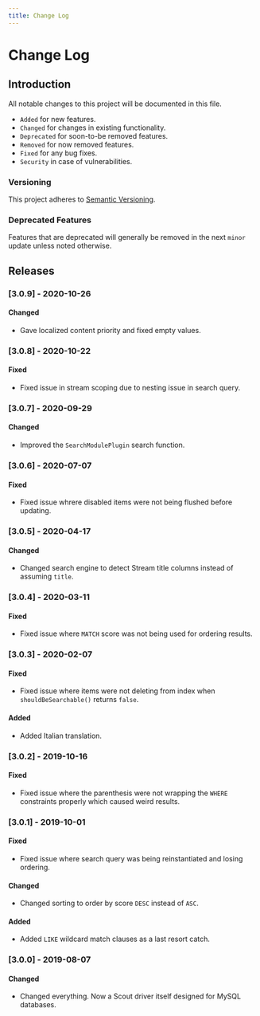 ```yaml
---
title: Change Log
---
```


# Change Log

<div class="documentation__toc"></div>

## Introduction

All notable changes to this project will be documented in this file.

- `Added` for new features.
- `Changed` for changes in existing functionality.
- `Deprecated` for soon-to-be removed features.
- `Removed` for now removed features.
- `Fixed` for any bug fixes.
- `Security` in case of vulnerabilities.

### Versioning

This project adheres to [Semantic Versioning](https://semver.org/spec/v2.0.0.html).

### Deprecated Features

Features that are deprecated will generally be removed in the next `minor` update unless noted otherwise.

## Releases

### [3.0.9] - 2020-10-26
#### Changed
- Gave localized content priority and fixed empty values.


### [3.0.8] - 2020-10-22
#### Fixed
- Fixed issue in stream scoping due to nesting issue in search query.


### [3.0.7] - 2020-09-29
#### Changed
- Improved the `SearchModulePlugin` search function.


### [3.0.6] - 2020-07-07
#### Fixed
- Fixed issue whrere disabled items were not being flushed before updating.


### [3.0.5] - 2020-04-17
#### Changed
- Changed search engine to detect Stream title columns instead of assuming `title`.


### [3.0.4] - 2020-03-11
#### Fixed
- Fixed issue where `MATCH` score was not being used for ordering results.


### [3.0.3] - 2020-02-07
#### Fixed
- Fixed issue where items were not deleting from index when `shouldBeSearchable()` returns `false`.

#### Added
- Added Italian translation.


### [3.0.2] - 2019-10-16
#### Fixed
- Fixed issue where the parenthesis were not wrapping the `WHERE` constraints properly which caused weird results. 


### [3.0.1] - 2019-10-01
#### Fixed
- Fixed issue where search query was being reinstantiated and losing ordering.

#### Changed
- Changed sorting to order by score `DESC` instead of `ASC`. 

#### Added
- Added `LIKE` wildcard match clauses as a last resort catch.

### [3.0.0] - 2019-08-07
#### Changed
- Changed everything. Now a Scout driver itself designed for MySQL databases. 
